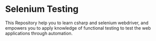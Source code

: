 # Selenium Testing
This Repository help you to learn csharp and selenium webdriver, and empowers you to apply knowledge of functional testing to test the web applications through automation. 
